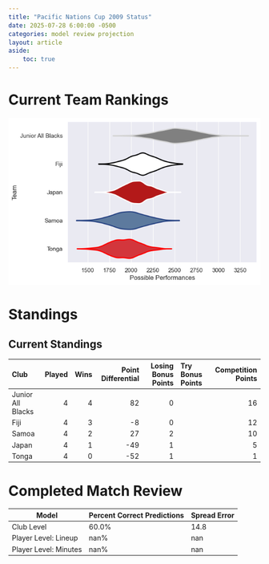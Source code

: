 ```yaml
---  
title: "Pacific Nations Cup 2009 Status"  
date: 2025-07-28 6:00:00 -0500  
categories: model review projection  
layout: article  
aside:  
    toc: true  
---
```

# Current Team Rankings


![Club Rankings](plots/rankings_Pacific_Nations_Cup_2009.png)
# Standings

## Current Standings


| Club              |   Played |   Wins |   Point Differential |   Losing Bonus Points | Try Bonus Points   |   Competition Points |
|:------------------|---------:|-------:|---------------------:|----------------------:|:-------------------|---------------------:|
| Junior All Blacks |        4 |      4 |                   82 |                     0 |                    |                   16 |
| Fiji              |        4 |      3 |                   -8 |                     0 |                    |                   12 |
| Samoa             |        4 |      2 |                   27 |                     2 |                    |                   10 |
| Japan             |        4 |      1 |                  -49 |                     1 |                    |                    5 |
| Tonga             |        4 |      0 |                  -52 |                     1 |                    |                    1 |



# Completed Match Review


| Model | Percent Correct Predictions | Spread Error |
| ------ | ------ | ------ |
| Club Level | 60.0% | 14.8 |
| Player Level: Lineup | nan% | nan |
| Player Level: Minutes | nan% | nan |

